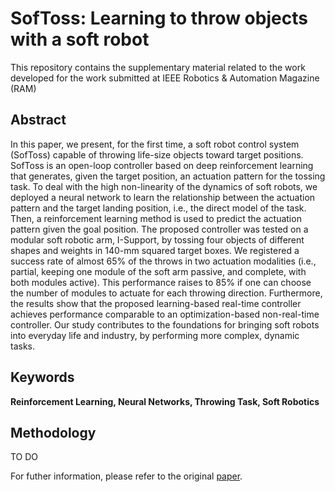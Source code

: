 # SofToss: Learning to throw objects with a soft robot
This repository contains the supplementary material related to the work developed for the work submitted at IEEE Robotics & Automation Magazine (RAM)
## Abstract
In this paper, we present, for the first time, a soft robot control system (SofToss) capable of throwing life-size objects toward target positions. SofToss is an open-loop controller based on deep reinforcement learning that generates, given the target position, an actuation pattern for the tossing task. To deal with the high non-linearity of the dynamics of soft robots, we deployed a neural network to learn the relationship between the actuation pattern and the target landing position, i.e., the direct model of the task. Then, a reinforcement learning method is used to predict the actuation pattern given the goal position. The proposed controller was tested on a modular soft robotic arm, I-Support, by tossing four objects of different shapes and weights in 140-mm squared target boxes. We registered a success rate of almost 65\% of the throws in two actuation modalities (i.e., partial, keeping one module of the soft arm passive, and complete, with both modules active). This performance raises to 85\% if one can choose the number of modules to actuate for each throwing direction. Furthermore, the results show that the proposed learning-based real-time controller achieves performance comparable to an optimization-based non-real-time controller. Our study contributes to the foundations for bringing soft robots into everyday life and industry, by performing more complex, dynamic tasks.
## Keywords
**Reinforcement Learning, Neural Networks, Throwing Task, Soft Robotics**

## Methodology
TO DO

For futher information, please refer to the original [paper](https://www.overleaf.com/project/642be90435d347c327a56442).
